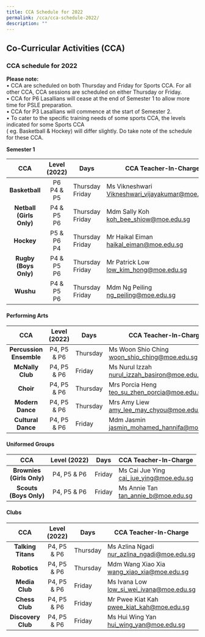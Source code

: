 ```yaml
---
title: CCA Schedule for 2022
permalink: /cca/cca-schedule-2022/
description: ""
---
```

## Co-Curricular Activities (CCA)

### CCA schedule for 2022

**Please note:** <br>
• CCA are scheduled on both Thursday and Friday for Sports CCA. For all other CCA, CCA sessions are scheduled on either Thursday or Friday. <br>
• CCA for P6 Lasallians will cease at the end of Semester 1 to allow more time for PSLE preparation. <br>
• CCA for P3 Lasallians will commence at the start of Semester 2. <br>
• To cater to the specific training needs of some sports CCA, the levels indicated for some Sports CCA <br>
( eg. Basketball & Hockey) will differ slightly. Do take note of the schedule for these CCA.

**Semester 1**

| **CCA** | **Level (2022)** | **Days** | **CCA Teacher-In-Charge** |
|:---:|:---:|---|---|
| **Basketball** | P6<br>P4 & P5 | Thursday<br>Friday | Ms Vikneshwari<br>[Vikneshwari_vijayakumar@moe.edu.sg](mailto:Vikneshwari_vijayakumar@moe.edu.sg) |
| **Netball**<br>**(Girls Only)** | P4 & P5<br>P6 | Thursday<br>Friday | Mdm Sally Koh<br>[koh_bee_shiow@moe.edu.sg](mailto:koh_bee_shiow@moe.edu.sg) |
| **Hockey** | P5 & P6<br>P4 | Thursday<br>Friday | Mr Haikal Eiman<br>[haikal_eiman@moe.edu.sg](mailto:haikal_eiman@moe.edu.sg) |
| **Rugby**<br>**(Boys Only)** | P4 & P5<br>P6 | Thursday<br>Friday | Mr Patrick Low<br>[low_kim_hong@moe.edu.sg](mailto:low_kim_hong@moe.edu.sg) |
| **Wushu** | P4 & P5<br>P6 | Thursday<br>Friday | Mdm Ng Peiling<br>[ng_peiling@moe.edu.sg](mailto:ng_peiling@moe.edu.sg) |

#### Performing Arts

| **CCA** | **Level (2022)** | **Days** | **CCA Teacher-In-Charge** |
|:---:|:---:|---|---|
| **Percussion Ensemble** | P4, P5 & P6 | Thursday | Ms Woon Shio Ching<br>[woon_shio_ching@moe.edu.sg](mailto:woon_shio_ching@moe.edu.sg) |
| **McNally Club** | P4, P5 & P6 | Friday | Ms Nurul Izzah<br>[nurul_izzah_basiron@moe.edu.sg](mailto:nurul_izzah_basiron@moe.edu.sg) |
| **Choir** | P4, P5 & P6 | Thursday | Mrs Porcia Heng<br>[teo_su_zhen_porcia@moe.edu.sg](mailto:teo_su_zhen_porcia@moe.edu.sg) |
| **Modern Dance** | P4, P5 & P6 | Thursday | Mrs Amy Liew<br>[amy_lee_may_chyou@moe.edu.sg](mailto:amy_lee_may_chyou@moe.edu.sg) |
| **Cultural Dance** | P4, P5 & P6 | Friday | Mdm Jasmin<br>[jasmin_mohamed_hannifa@moe.edu.sg](mailto:jasmin_mohamed_hannifa@moe.edu.sg) |

#### Uniformed Groups

| **CCA** | **Level (2022)** | **Days** | **CCA Teacher-In-Charge** |
|:---:|:---:|---|---|
| **Brownies**<br>**(Girls Only)** | P4, P5 & P6 | Friday | Ms Cai Jue Ying<br>[cai_jue_ying@moe.edu.sg](mailto:cai_jue_ying@moe.edu.sg) |
| **Scouts**<br>**(Boys Only)** | P4, P5 & P6 | Friday | Ms Annie Tan<br>[tan_annie_b@moe.edu.sg](mailto:tan_annie_b@moe.edu.sg) |

#### Clubs

| **CCA** | **Level (2022)** | **Days** | **CCA Teacher-In-Charge** |
|:---:|:---:|---|---|
| **Talking Titans** | P4, P5 & P6 | Thursday | Ms Azlina Ngadi<br>[nur_azlina_ngadi@moe.edu.sg](mailto:nur_azlina_ngadi@moe.edu.sg) |
| **Robotics** | P4, P5 & P6 | Thursday | Mdm Wang Xiao Xia<br>[wang_xiao_xia@moe.edu.sg](mailto:wang_xiao_xia@moe.edu.sg) |
| **Media Club** | P4, P5 & P6 | Friday | Ms Ivana Low<br>[low_si_wei_ivana@moe.edu.sg](mailto:low_si_wei_ivana@moe.edu.sg) |
| **Chess Club** | P4, P5 & P6 | Friday | Mr Pwee Kiat Kah<br>[pwee_kiat_kah@moe.edu.sg](mailto:pwee_kiat_kah@moe.edu.sg) |
| **Discovery Club** | P4, P5 & P6 | Friday | Ms Hui Wing Yan<br>[hui_wing_yan@moe.edu.sg](mailto:hui_wing_yan@moe.edu.sg) |